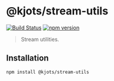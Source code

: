 # @kjots/stream-utils

[![Build Status](https://travis-ci.org/kjots/stream-utils.svg?branch=master)](https://travis-ci.org/kjots/stream-utils)
[![npm version](https://badge.fury.io/js/%40kjots%2Fstream-utils.svg)](https://www.npmjs.com/package/@kjots/stream-utils)

> Stream utilities.

## Installation

```shell
npm install @kjots/stream-utils
```
